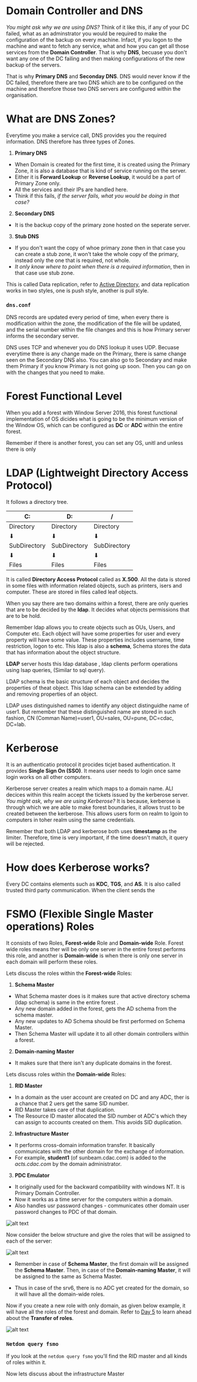 # Domain Controller and DNS

*You might ask why we are using DNS?* Think of it like this, if any of your DC failed, what as an adminstrator you would be required to make the configuration of the backup on every machine. Infact, if you logon to the machine and want to fetch any service, what and how you can get all those services from the **Domain Controller**. That is why **DNS**, becuase you don't want any one of the DC failing and then making configurations of the new backup of the servers. 

That is why **Primary DNS** and **Seconday DNS**. DNS would never know if the DC failed, therefore there are two DNS which are to be configured on the machine and therefore those two DNS servers are configured within the organisation.

# What are DNS Zones?

Everytime you make a service call, DNS provides you the required information. DNS therefore has three types of Zones.

1. **Primary DNS**
  - When Domain is created for the first time, it is created using the Primary Zone, it is also a database that is kind of service running on the server.
  - Either it is **Forward Lookup** or **Reverse Lookup**, it would be a part of Primary Zone only.
  - All the services and their IPs are handled here. 
  - Think if this fails, *if the server fails, what you would be doing in that case?*
2. **Secondary DNS**
  - It is the backup copy of the primary zone hosted on the seperate server.
3. **Stub DNS**
  - If you don't want the copy of whoe primary zone then in that case you can create a stub zone, it won't take the whole copy of the primary, instead only the one that is required, not whole.
  - *It only know where to point when there is a required information*, then in that case use stub zone.

This is called Data replication, refer to [Active Directory](../concepts/active-directory.md), and data replication works in two styles, one is push style, another is pull style.

### `dns.conf`

DNS records are updated every period of time, when every there is modification within the zone, the modification of the file will be updated, and the serial number within the file changes and this is how Primary server informs the secondary server.

DNS uses TCP and whenever you do DNS lookup it uses UDP. Becuase everytime there is any change made on the Primary, there is same change seen on the Secondary DNS also. You can also go to Secondary and make them Primary if you know Primary is not going up soon. Then you can go on with the changes that you need to make.

# Forest Functional Level

When you add a forest with Window Server 2016, this forest functional implementation of OS dicides what is going to be the minimum version of the Window OS, which can be configured as **DC** or **ADC** within the entire forest.

Remember if there is another forest, you can set any OS, unitl and unless there is only 

# LDAP (Lightweight Directory Access Protocol)

It follows a directory tree.

| C: | D: | / |
|----|----|---|
| Directory | Directory | Directory |
| ⬇︎  | ⬇︎ | ⬇︎ |
| SubDirectory | SubDirectory | SubDirectory |
| ⬇︎  | ⬇︎ | ⬇︎ |
| Files | Files | Files|


It is called **Directory Access Protocol** called as **X.500**. All the data is stored in some files with information related objects, such as printers, isers and computer. These are stored in files called leaf objects. 

When you say there are two domains within a forest, there are only queries that are to be decided by the **ldap**. It decides what objects permissions that are to be hold.

Remember ldap allows you to create objects such as OUs, Users, and Computer etc. Each object will have some properties for user and every property will have some value. These properties includes username, time restriction, logon to etc. This ldap is also a **schema**, Schema stores the data that has information about the object structure.

**LDAP** server hosts this ldap database , ldap clients perform operations using lsap queries, (Similar to sql query).

LDAP schema is the basic structure of each object and decides the properties of theat object. This ldap schema can be extended by adding and removing properties of an object.

LDAP uses distinguished names to identify any object distinguidhe name of user1. But remember that these distinguished name are stored in such fashion, CN (Comman Name)=user1, OU=sales, OU=pune, DC=cdac, DC=lab.

# Kerberose

It is an authenticatio protocol it procides ticjet based authentication. It provides **Single Sign On (SSO)**. It means user needs to login once same login works on all other computers.

Kerberose server creates a realm which maps to a domain name. ALl decices within this realm accept the tickets issued by the kerberose server. *You might ask, why we are using Kerberose?* It is because, kerberose is through which we are able to make forest boundaries, it allows trust to be created between the kerberose. This allows users form on realm to lgoin to computers in toher realm using the same credentials. 

Remember that both LDAP and kerberose both uses **timestamp** as the limiter. Therefore, time is very important, if the time doesn't match, it query will be rejected.

# How does Kerberose works?

Every DC contains elements such as **KDC**, **TGS**, and **AS**.
It is also called trusted third party communication. When the client sends the 

# FSMO (Flexible Single Master operations) Roles

It consists of two Roles, **Forest-wide** Role and **Domain-wide** Role. Forest wide roles means ther will be only one server in the entire forest performs this role, and another is **Domain-wide** is when there is only one server in each domain will perform these roles.

Lets discuss the roles within the **Forest-wide** Roles:

1. **Schema Master**
  - What Schema master does is it makes sure that active directory schema (ldap schema) is same in the entire forest .
  - Any new domain added in the forest, gets the AD schema from the schema master.
  - Any new updates to AD Schema should be first performed on Schema Master.
  - Then Schema Master will update it to all other domain controllers within a forest.

2. **Domain-naming Master**
  - It makes sure that there isn't any duplicate domains in the forest.

Lets discuss roles within the **Domain-wide** Roles:

1. **RID Master**
  - In a domain as the user account are created on DC and any ADC, ther is a chance that 2 uers get the same SID number. 
  - RID Master takes care of that duplication.
  - The Resource ID master allocated the SID number ot ADC's which they can assign to accounts created on them. This avoids SID duplication.

2. **Infrastructure Master**
  - It performs cross-domain information transfer. It basically communicates with the other domain for the exchange of information.
  - For example, **student1** (of sunbeam.cdac.com) is added to the *acts.cdac.com* by the domain administrator. 

3. **PDC Emulator**
  - It originally used for the backward compatibility with windows NT. It is Primary Domain Controller.
  - Now it works as a time server for the computers within a domain.
  - Also handles usr password changes - communicates other domain user password changes to PDC of that domain.

![alt text](pdc.png)

Now consider the below structure and give the roles that will be assigned to each of the server:

![alt text](roles.png)  

- Remember in case of **Schema Master**, the first domain will be assigned the **Schema Master**. Then, in case of the **Domain-naming Master**, it will be assigned to the same as Schema Master. 

- Thus in case of the srv6, there is no ADC yet created for the domain, so it will have all the domain-wide roles.

Now if you create a new role with only domain, as given below example, it will have all the roles of the forest and domain. Refer to [Day 5](../day5/day5.md) to learn ahead about the **Transfer of roles**.

![alt text](roles-2.png)

### `Netdom query fsmo`

If you look at the `netdom query fsmo` you'll find the RID master and all kinds of roles within it.

Now lets discuss about the infrastructure Master



